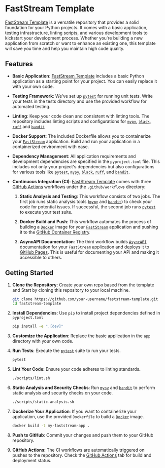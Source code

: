 # FastStream Template

[FastStream Template](https://github.com/airtai/faststream-template/tree/main) is a versatile repository that provides a solid foundation for your Python projects. It comes with a basic application, testing infrastructure, linting scripts, and various development tools to kickstart your development process. Whether you're building a new application from scratch or want to enhance an existing one, this template will save you time and help you maintain high code quality.

## Features

* **Basic Application**: [FastStream Template](https://github.com/airtai/faststream-template/tree/main) includes a basic Python application as a starting point for your project. You can easily replace it with your own code.

* **Testing Framework**: We've set up [`pytest`](https://pytest.org/) for running unit tests. Write your tests in the tests directory and use the provided workflow for automated testing.

* **Linting**: Keep your code clean and consistent with linting tools. The repository includes linting scripts and configurations for [`mypy`](https://mypy.readthedocs.io/en/stable/), [`black`](https://github.com/psf/black), [`ruff`](https://github.com/astral-sh/ruff) and [`bandit`](https://bandit.readthedocs.io/en/latest/)

* **Docker Support**: The included Dockerfile allows you to containerize your [`FastStream`](https://github.com/airtai/faststream) application. Build and run your application in a containerized environment with ease.

* **Dependency Management**: All application requirements and development dependencies are specified in the `pyproject.toml` file. This includes not only your project's dependencies but also configurations for various tools like [`pytest`](https://pytest.org/), [`mypy`](https://mypy.readthedocs.io/en/stable/), [`black`](https://github.com/psf/black), [`ruff`](https://github.com/astral-sh/ruff), and [`bandit`](https://bandit.readthedocs.io/en/latest/).

* **Continuous Integration (CI)**: [FastStream Template](https://github.com/airtai/faststream-template/tree/main) comes with three [GitHub Actions](https://github.com/features/actions) workflows under the `.github/workflows` directory:

  1. **Static Analysis and Testing**: This workflow consists of two jobs. The first job runs static analysis tools ([`mypy`](https://mypy.readthedocs.io/en/stable/) and [`bandit`](https://bandit.readthedocs.io/en/latest/)) to check your code for potential issues. If successful, the second job runs [`pytest`](https://pytest.org/) to execute your test suite.

  2. **Docker Build and Push**: This workflow automates the process of building a [`Docker`](https://www.docker.com/) image for your [`FastStream`](https://github.com/airtai/faststream) application and pushing it to the [GitHub Container Registry](https://ghcr.io).

  3. **AsyncAPI Documentation**: The third workflow builds [`AsyncAPI`](https://www.asyncapi.com/) documentation for your [`FastStream`](https://github.com/airtai/faststream) application and deploys it to [GitHub Pages](https://pages.github.com/). This is useful for documenting your API and making it accessible to others.

## Getting Started

1. **Clone the Repository**: Create your own repo based from the template and Start by cloning this repository to your local machine.
   ```bash
   git clone https://github.com/your-username/faststream-template.git
   cd faststream-template
   ```

2. **Install Dependencies**: Use `pip` to install project dependencies defined in `pyproject.toml`
   ```bash
   pip install -e ".[dev]"
   ```

3. **Customize the Application**: Replace the basic application in the `app` directory with your own code.

4. **Run Tests**: Execute the [`pytest`](https://pytest.org/) suite to run your tests.
   ```bash
   pytest
   ```

5. **Lint Your Code**: Ensure your code adheres to linting standards.
   ```bash
   ./scripts/lint.sh
   ```

6. **Static Analysis and Security Checks**: Run [`mypy`](https://mypy.readthedocs.io/en/stable/) and [`bandit`](https://bandit.readthedocs.io/en/latest/) to perform static analysis and security checks on your code.
   ```bash
   ./scripts/static-analysis.sh
   ```

7. **Dockerize Your Application**: If you want to containerize your application, use the provided `Dockerfile` to build a [`Docker`](https://www.docker.com/) image.
   ```bash
   docker build -t my-faststream-app .
   ```

8. **Push to GitHub**: Commit your changes and push them to your GitHub repository.

9. **GitHub Actions**: The CI workflows are automatically triggered on pushes to the repository. Check the [GitHub Actions](https://github.com/features/actions) tab for build and deployment status.
